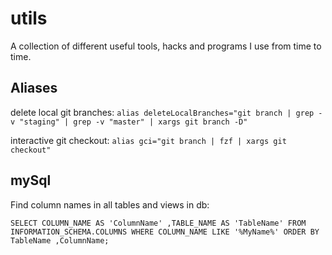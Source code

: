 # utils

A collection of different useful tools, hacks and programs I use from time to time.

## Aliases

delete local git branches:
```alias deleteLocalBranches="git branch | grep -v "staging" | grep -v "master" | xargs git branch -D"```

interactive git checkout:
```alias gci="git branch | fzf | xargs git checkout"```

## mySql

Find column names in all tables and views in db:

```SELECT COLUMN_NAME AS 'ColumnName' ,TABLE_NAME AS 'TableName' FROM INFORMATION_SCHEMA.COLUMNS WHERE COLUMN_NAME LIKE '%MyName%' ORDER BY TableName ,ColumnName;```
